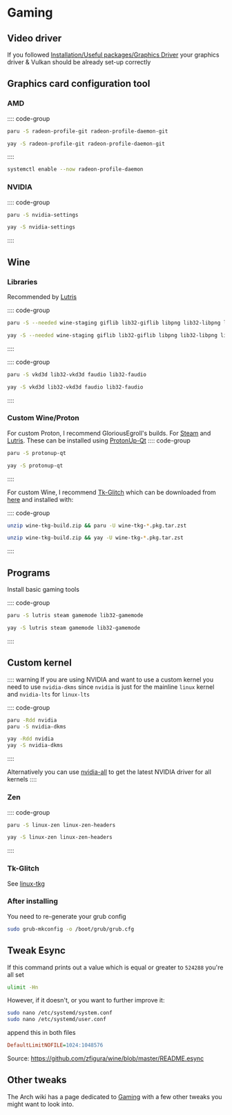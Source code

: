 # Gaming

## Video driver

If you followed [Installation/Useful packages/Graphics Driver](../installation/useful-packages.md#graphics-driver)
your graphics driver & Vulkan should be already set-up correctly

## Graphics card configuration tool

### AMD

:::: code-group

```bash [paru]
paru -S radeon-profile-git radeon-profile-daemon-git
```

```bash [yay]
yay -S radeon-profile-git radeon-profile-daemon-git
```

::::

```bash
systemctl enable --now radeon-profile-daemon
```

### NVIDIA

:::: code-group

```bash [paru]
paru -S nvidia-settings
```

```bash [yay]
yay -S nvidia-settings
```

::::

## Wine

### Libraries

Recommended by [Lutris](https://github.com/lutris/docs/blob/master/WineDependencies.md#archendeavourosmanjaroother-arch-derivatives)

:::: code-group

```bash [paru]
paru -S --needed wine-staging giflib lib32-giflib libpng lib32-libpng libldap lib32-libldap gnutls lib32-gnutls mpg123 lib32-mpg123 openal lib32-openal v4l-utils lib32-v4l-utils libpulse lib32-libpulse libgpg-error lib32-libgpg-error alsa-plugins lib32-alsa-plugins alsa-lib lib32-alsa-lib libjpeg-turbo lib32-libjpeg-turbo sqlite lib32-sqlite libxcomposite lib32-libxcomposite libxinerama lib32-libxinerama libgcrypt lib32-libgcrypt libxslt lib32-libxslt libva lib32-libva gtk3 lib32-gtk3 gst-plugins-base-libs lib32-gst-plugins-base-libs vulkan-icd-loader lib32-vulkan-icd-loader
```

```bash [yay]
yay -S --needed wine-staging giflib lib32-giflib libpng lib32-libpng libldap lib32-libldap gnutls lib32-gnutls mpg123 lib32-mpg123 openal lib32-openal v4l-utils lib32-v4l-utils libpulse lib32-libpulse libgpg-error lib32-libgpg-error alsa-plugins lib32-alsa-plugins alsa-lib lib32-alsa-lib libjpeg-turbo lib32-libjpeg-turbo sqlite lib32-sqlite libxcomposite lib32-libxcomposite libxinerama lib32-libxinerama libgcrypt lib32-libgcrypt libxslt lib32-libxslt libva lib32-libva gtk3 lib32-gtk3 gst-plugins-base-libs lib32-gst-plugins-base-libs vulkan-icd-loader lib32-vulkan-icd-loader
```

::::

:::: code-group

```bash [paru]
paru -S vkd3d lib32-vkd3d faudio lib32-faudio
```

```bash [yay]
yay -S vkd3d lib32-vkd3d faudio lib32-faudio
```

::::

### Custom Wine/Proton

For custom Proton, I recommend GloriousEgroll's builds. For [Steam](https://github.com/GloriousEggroll/proton-ge-custom/) and [Lutris](https://github.com/GloriousEggroll/wine-ge-custom/).
These can be installed using [ProtonUp-Qt](https://github.com/DavidoTek/ProtonUp-Qt)
:::: code-group

```bash [paru]
paru -S protonup-qt
```

```bash [yay]
yay -S protonup-qt
```

::::

For custom Wine, I recommend [Tk-Glitch](https://github.com/Frogging-Family/wine-tkg-git/) which can be downloaded from [here](https://nightly.link/Frogging-Family/wine-tkg-git/workflows/wine-arch/master/wine-tkg-build.zip) and installed with:

:::: code-group

```bash [paru]
unzip wine-tkg-build.zip && paru -U wine-tkg-*.pkg.tar.zst
```

```bash [yay]
unzip wine-tkg-build.zip && yay -U wine-tkg-*.pkg.tar.zst
```

::::

## Programs

Install basic gaming tools

:::: code-group

```bash [paru]
paru -S lutris steam gamemode lib32-gamemode
```

```bash [yay]
yay -S lutris steam gamemode lib32-gamemode
```

::::

## Custom kernel

:::: warning
If you are using NVIDIA and want to use a custom kernel you need to use `nvidia-dkms` since `nvidia` is just for the mainline `linux` kernel and `nvidia-lts` for `linux-lts`

:::: code-group

```bash [paru]
paru -Rdd nvidia
paru -S nvidia-dkms
```

```bash [yay]
yay -Rdd nvidia
yay -S nvidia-dkms
```

::::

Alternatively you can use [nvidia-all](https://github.com/Frogging-Family/nvidia-all) to get the latest NVIDIA driver for all kernels
::::

### Zen

:::: code-group

```bash [paru]
paru -S linux-zen linux-zen-headers
```

```bash [yay]
yay -S linux-zen linux-zen-headers
```

::::

### Tk-Glitch

See [linux-tkg](https://github.com/Frogging-Family/linux-tkg)

### After installing

You need to re-generate your grub config

```bash
sudo grub-mkconfig -o /boot/grub/grub.cfg
```

## Tweak Esync

If this command prints out a value which is equal or greater to `524288` you're all set

```bash
ulimit -Hn
```

However, if it doesn't, or you want to further improve it:

```bash
sudo nano /etc/systemd/system.conf
sudo nano /etc/systemd/user.conf
```

append this in both files

```ini
DefaultLimitNOFILE=1024:1048576
```

Source: <https://github.com/zfigura/wine/blob/master/README.esync>

## Other tweaks

The Arch wiki has a page dedicated to [Gaming](https://wiki.archlinux.org/index.php/gaming) with a few other tweaks you might want to look into.
